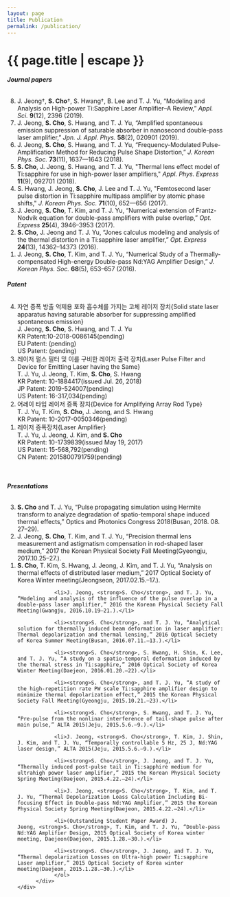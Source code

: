 ```yaml
---
layout: page
title: Publication
permalink: /publication/
---
```


<h1 class="page-title">{{ page.title | escape }}</h1>

<div class="section">
   <div class="row">
          <div class="col s12">
                <h6 class="title center blue-text"><strong>Journal papers</strong></h6>
                <ol reversed>
                <li>J. Jeong†, <strong>S. Cho</strong>†, S. Hwang†, B. Lee and T. J. Yu, “Modeling and Analysis on High-power Ti:Sapphire Laser Amplifier–A Review,” <em>Appl. Sci.</em> <strong>9</strong>(12), 2396 (2019).</li>
                <li>J. Jeong, <strong>S. Cho</strong>, S. Hwang, and T. J. Yu, “Amplified spontaneous emission suppression of saturable absorber in nanosecond double-pass laser amplifier,” <em>Jpn. J. Appl. Phys.</em> <strong>58</strong>(2), 020901 (2019).</li>
                <li>J. Jeong, <strong>S. Cho</strong>, S. Hwang, and T. J. Yu, “Frequency-Modulated Pulse-Amplification Method for Reducing Pulse Shape Distortion,” <em>J. Korean Phys. Soc.</em> <strong>73</strong>(11), 1637—1643 (2018).</li>
                <li><strong>S. Cho</strong>, J. Jeong, S. Hwang, and T. J. Yu, "Thermal lens effect model of Ti:sapphire for use in high-power laser amplifiers," <em>Appl. Phys. Express</em> <strong>11</strong>(9), 092701 (2018).</li>
                <li>S. Hwang, J. Jeong, <strong>S. Cho</strong>, J. Lee and T. J. Yu, "Femtosecond laser pulse distortion in Ti:sapphire multipass amplifier by atomic phase shifts," <em>J. Korean Phys. Soc.</em> <strong>71</strong>(10), 652—656 (2017).</li>
                <li>J. Jeong, <strong>S. Cho</strong>, T. Kim, and T. J. Yu, “Numerical extension of Frantz-Nodvik equation for double-pass amplifiers with pulse overlap,” <em>Opt. Express</em> <strong>25</strong>(4), 3946–3953 (2017).</li>
                <li><strong>S. Cho</strong>, J. Jeong and T. J. Yu, “Jones calculus modeling and analysis of the thermal distortion in a Ti:sapphire laser amplifier,” <em>Opt. Express</em> <strong>24</strong>(13), 14362–14373 (2016).</li>
                <li>J. Jeong, <strong>S. Cho</strong>, T. Kim, and T. J. Yu, “Numerical Study of a Thermally-compensated High-energy Double-pass Nd:YAG Amplifier Design,” <em>J. Korean Phys. Soc.</em> <strong>68</strong>(5), 653–657 (2016).</li>
                </ol>
                <div class="divider"></div>
                <h6 class="title center blue-text"><strong>Patent</strong></h6>
                <ol reversed>
                <li>자연 증폭 방출 억제용 포화 흡수체를 가지는 고체 레이저 장치{Solid state laser apparatus having saturable absorber for suppressing amplified spontaneous emission}<br>
                    J. Jeong, <strong>S. Cho</strong>, S. Hwang, and T. J. Yu<br>
                    KR Patent:10-2018-0086145(pending)<br>
                    EU Patent: (pending)<br>
                    US Patent: (pending)<br></li>
                <li>레이저 펄스 필터 및 이를 구비한 레이저 출력 장치{Laser Pulse Filter and Device for Emitting Laser having the Same}<br>
                    T. J. Yu, J. Jeong, T. Kim, <strong>S. Cho</strong>, S. Hwang<br>
                    KR Patent: 10-1884417(issued Jul. 26, 2018)<br>
                    JP Patent: 2019-524007(pending)<br>
                    US Patent: 16-317,034(pending)<br></li>
                <li>어레이 타입 레이저 증폭 장치{Device for Amplifying Array Rod Type}<br>
                    T. J. Yu, T. Kim, <strong>S. Cho</strong>, J. Jeong, and S. Hwang<br>
                    KR Patent: 10-2017-0050346(pending)<br></li>
                <li>레이저 증폭장치{Laser Amplifier}<br>
                    T. J. Yu, J. Jeong, J. Kim, and <strong>S. Cho</strong><br>
                    KR Patent: 10-1739839(issued May 19, 2017)<br>
                    US Patent: 15-568,792(pending)<br>
                    CN Patent: 2015800791759(pending)<br></li>
                </ol>
                <br>
                <div class="divider"></div>
                <h6 class="title center blue-text"><strong>Presentations</strong></h6>
                <ol reversed>
                <li><strong>S. Cho</strong> and T. J. Yu, “Pulse propagating simulation using Hermite transform to analyze degradation of spatio-temporal shape induced thermal effects,” Optics and Photonics Congress 2018(Busan, 2018. 08. 27–29).</li>
                <li>J. Jeong, <strong>S. Cho</strong>, T. Kim, and T. J. Yu, “Precision thermal lens measurement and astigmatism compensation in rod-shaped laser medium,” 2017 the Korean Physical Society Fall Meeting(Gyeongju, 2017.10.25–27.).</li>
                <li><strong>S. Cho</strong>, T. Kim, S. Hwang, J. Jeong, J. Kim, and T. J. Yu, “Analysis on thermal effects of distributed laser medium,” 2017 Optical Society of Korea Winter meeting(Jeongseon, 2017.02.15.–17.).</li>

                <li>J. Jeong, <strong>S. Cho</strong>, and T. J. Yu, “Modeling and analysis of the influence of the pulse overlap in a double-pass laser amplifier,” 2016 the Korean Physical Society Fall Meeting(Gwangju, 2016.10.19–21.).</li>
                
                <li><strong>S. Cho</strong>, and T. J. Yu, “Analytical solution for thermally induced beam deformation in laser amplifier: Thermal depolarization and thermal lensing,” 2016 Optical Society of Korea Summer Meeting(Busan, 2016.07.11.–13.).</li>

                <li><strong>S. Cho</strong>, S. Hwang, H. Shin, K. Lee, and T. J. Yu, “A study on a spatio-temporal deformation induced by the thermal stress in Ti:sapphire,” 2016 Optical Society of Korea Winter Meeting(Daejeon, 2016.01.20.–22).</li>

                <li><strong>S. Cho</strong>, and T. J. Yu, “A study of the high-repetition rate PW scale Ti:sapphire amplifier design to minimize thermal depolarization effect,” 2015 the Korean Physical Society Fall Meeting(Gyeongju, 2015.10.21.–23).</li>

                <li><strong>S. Cho</strong>, S. Hwang, and T. J. Yu, “Pre-pulse from the nonlinar interference of tail-shape pulse after main pulse,” ALTA 2015(Jeju, 2015.5.6.–9.).</li>

                <li>J. Jeong, <strong>S. Cho</strong>, T. Kim, J. Shin, J. Kim, and T. J. Yu, “Temporally controllable 5 Hz, 25 J, Nd:YAG laser design,” ALTA 2015(Jeju, 2015.5.6.–9.).</li>

                <li><strong>S. Cho</strong>, J. Jeong, and T. J. Yu, “Thermally induced post-pulse tail in Ti:sapphire medium for ultrahigh power laser amplifier,” 2015 the Korean Physical Society Spring Meeting(Daejeon, 2015.4.22.–24).</li>

                <li>J. Jeong, <strong>S. Cho</strong>, T. Kim, and T. J. Yu, “Thermal Depolarization Loass Calculation Including Bi-focusing Effect in Double-pass Nd:YAG Amplifier,” 2015 the Korean Physical Society Spring Meeting(Daejeon, 2015.4.22.–24).</li>

                <li>(Outstanding Student Paper Award) J. Jeong, <strong>S. Cho</strong>, T. Kim, and T. J. Yu, “Double-pass Nd:YAG Amplifier Design, 2015 Optical Society of Korea winter meeting, Daejeon(Daejeon, 2015.1.28.–30.).</li>

                <li><strong>S. Cho</strong>, J. Jeong, and T. J. Yu, “Thermal depolarization Losses on Ultra-high power Ti:sapphire Laser amplifier,” 2015 Optical Society of Korea winter meeting(Daejeon, 2015.1.28.–30.).</li>
                </ol>
          </div>
    </div>

</div>
